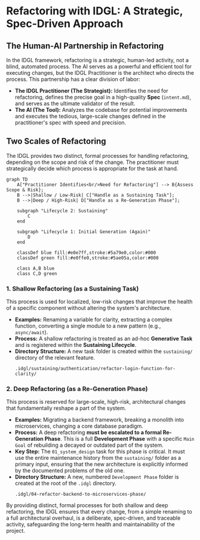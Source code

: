 # Refactoring with IDGL: A Strategic, Spec-Driven Approach

## The Human-AI Partnership in Refactoring

In the IDGL framework, refactoring is a strategic, human-led activity, not a blind, automated process. The AI serves as a powerful and efficient tool for executing changes, but the IDGL Practitioner is the architect who directs the process. This partnership has a clear division of labor:

*   **The IDGL Practitioner (The Strategist):** Identifies the need for refactoring, defines the precise goal in a high-quality **Spec** (`intent.md`), and serves as the ultimate validator of the result.
*   **The AI (The Tool):** Analyzes the codebase for potential improvements and executes the tedious, large-scale changes defined in the practitioner's spec with speed and precision.

## Two Scales of Refactoring

The IDGL provides two distinct, formal processes for handling refactoring, depending on the scope and risk of the change. The practitioner must strategically decide which process is appropriate for the task at hand.

```mermaid
graph TD
    A["Practitioner Identifies<br/>Need for Refactoring"] --> B{Assess Scope & Risk};
    B -->|Shallow / Low-Risk| C["Handle as a Sustaining Task"];
    B -->|Deep / High-Risk| D["Handle as a Re-Generation Phase"];

    subgraph "Lifecycle 2: Sustaining"
        C
    end

    subgraph "Lifecycle 1: Initial Generation (Again)"
        D
    end

    classDef blue fill:#e0e7ff,stroke:#5a79e0,color:#000
    classDef green fill:#e0ffe0,stroke:#5ae05a,color:#000
    
    class A,B blue
    class C,D green
```

### 1. Shallow Refactoring (as a Sustaining Task)

This process is used for localized, low-risk changes that improve the health of a specific component without altering the system's architecture.

*   **Examples:** Renaming a variable for clarity, extracting a complex function, converting a single module to a new pattern (e.g., `async/await`).
*   **Process:** A shallow refactoring is treated as an ad-hoc **Generative Task** and is registered within the **Sustaining Lifecycle**.
*   **Directory Structure:** A new task folder is created within the `sustaining/` directory of the relevant feature.
    ```
    .idgl/sustaining/authentication/refactor-login-function-for-clarity/
    ```

### 2. Deep Refactoring (as a Re-Generation Phase)

This process is reserved for large-scale, high-risk, architectural changes that fundamentally reshape a part of the system.

*   **Examples:** Migrating a backend framework, breaking a monolith into microservices, changing a core database paradigm.
*   **Process:** A deep refactoring **must be escalated to a formal Re-Generation Phase**. This is a full **Development Phase** with a specific `Main Goal` of rebuilding a decayed or outdated part of the system.
*   **Key Step:** The `01_system_design` task for this phase is critical. It must use the entire maintenance history from the `sustaining/` folder as a primary input, ensuring that the new architecture is explicitly informed by the documented problems of the old one.
*   **Directory Structure:** A new, numbered `Development Phase` folder is created at the root of the `.idgl` directory.
    ```
    .idgl/04-refactor-backend-to-microservices-phase/
    ```

By providing distinct, formal processes for both shallow and deep refactoring, the IDGL ensures that every change, from a simple renaming to a full architectural overhaul, is a deliberate, spec-driven, and traceable activity, safeguarding the long-term health and maintainability of the project. 